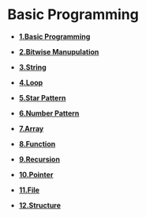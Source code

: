 
# Basic Programming



- **[1.Basic Programming](1_Basic/basic.md)**

- **[2.Bitwise Manupulation]()**

- **[3.String]()**

- **[4.Loop](4_Loop/loop.md)**

- **[5.Star Pattern](5_Star_Pattern/star_pattern.md)**

- **[6.Number Pattern]()**

- **[7.Array]()**

- **[8.Function]()**

- **[9.Recursion]()**

- **[10.Pointer]()**

- **[11.File]()**

- **[12.Structure]()**
